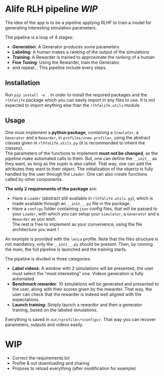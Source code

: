 # Alife RLH pipeline _WIP_
The idea of the app is to be a pipeline applying RLHF to train a model for generating interesting simulation parameters.

The pipeline is a loop of 4 stages:
- **Generation**: A Generator produces some parameters
- **Labeling**: A human makes a ranking of the output of the simulations
- **Training**: A Rewarder is trained to approximate the ranking of a human
- **Fine Tuning**: Using the Rewarder, train the Generator.
- and repeat...
This pipeline include every steps.  

## Installation
Run `pip install -e .` in order to install the required packages and the `rlhfalife` package which you can easily import in any files to use. It is not expected to import anything else than the `rlhfalife.utils` module

## Usage
One must implement a **python package**, containing a `Simulator`, a `Generator` and a `Rewarder`, in `profiles/<new profile>`, using the abstract classes given in `rlhfalife.utils.py` (it is recommended to inherit the classes).  
The parameters of the functions to implement **must not be changed**, as the pipeline make automated calls to them. But, one can define the `__init__` as they want, as long as the super is also called. That way, one can add the attributes they want to their object. The initialization of the objects is fully handled by the user through the `Loader`. One can also create functions called by other components.   

**The only 2 requirements of the package** are: 
- Have a `Loader` (abstract still available in `rlhfalife.utils.py`), which is made available through an `__init__.py` file in the package.  
- Have a `configs` folder containing `json` config files, that will be passed to your `Loader`, with which you can setup your `Simulator`, a `Generator` and a `Rewarder` as you wish.     
The rest is free to implement as your convenience, using the file architecture you want !

An example is provided with the `lenia` profile. Note that the files structure is not mandatory, only the `__init__.py` should be present.
Then, by running the main, the full pipeline is launched and the training starts.  


The pipeline is divided in three categories:
- **Label videos**: A window with 2 simulations will be presented, the user must select the "most interesting" one. Videos generation is fully automated.
- **Benchmark rewarder**: 10 simulations will be generated and presented to the user, along with their scores given by the rewarder. That way, the user can check that the rewarder is indeed well aligned with the expectations.
- **Launch training**: Simply launch a rewardor and then a generator training, based on the labeled simulations.

Everything is saved in `out/<profile>/<config>/`. That way you can recover parameters, outputs and videos easily.

# WIP
- Correct the requirements.txt
- Profile & out downloading and sharing
- Propose to reload everything (after modification for example)
